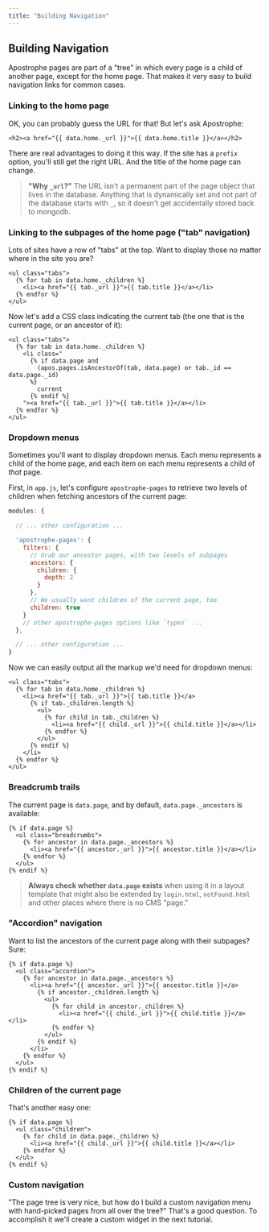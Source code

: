 ```yaml
---
title: "Building Navigation"
---
```


## Building Navigation

Apostrophe pages are part of a "tree" in which every page is a child of another page, except for the home page. That makes it very easy to build navigation links for common cases.

### Linking to the home page

OK, you can probably guess the URL for that! But let's ask Apostrophe:

```markup
<h2><a href="{{ data.home._url }}">{{ data.home.title }}</a></h2>
```

There are real advantages to doing it this way. If the site has a `prefix` option, you'll still get the right URL. And the title of the home page can change.

> **"Why `_url`?"** The URL isn't a permanent part of the page object that lives in the database. Anything that is dynamically set and not part of the database starts with `_`, so it doesn't get accidentally stored back to mongodb.

### Linking to the subpages of the home page ("tab" navigation)

Lots of sites have a row of "tabs" at the top. Want to display those no matter where in the site you are?

```markup
<ul class="tabs">
  {% for tab in data.home._children %}
    <li><a href="{{ tab._url }}">{{ tab.title }}</a></li>
  {% endfor %}
</ul>
```

Now let's add a CSS class indicating the current tab (the one that is the current page, or an ancestor of it):

```markup
<ul class="tabs">
  {% for tab in data.home._children %}
    <li class="
      {% if data.page and
        (apos.pages.isAncestorOf(tab, data.page) or tab._id == data.page._id)
      %}
        current
      {% endif %}
    "><a href="{{ tab._url }}">{{ tab.title }}</a></li>
  {% endfor %}
</ul>
```

### Dropdown menus

Sometimes you'll want to display dropdown menus. Each menu represents a child of the home page, and each item on each menu represents a child of *that* page.

First, in `app.js`, let's configure `apostrophe-pages` to retrieve two levels of children when fetching ancestors of the current page:

```javascript
modules: {

  // ... other configuration ...

  'apostrophe-pages': {
    filters: {
      // Grab our ancestor pages, with two levels of subpages
      ancestors: {
        children: {
          depth: 2
        }
      },
      // We usually want children of the current page, too
      children: true
    }
    // other apostrophe-pages options like `types` ...
  },

  // ... other configuration ...
}
```

Now we can easily output all the markup we'd need for dropdown menus:

```markup
<ul class="tabs">
  {% for tab in data.home._children %}
    <li><a href="{{ tab._url }}">{{ tab.title }}</a>
      {% if tab._children.length %}
        <ul>
          {% for child in tab._children %}
            <li><a href="{{ child._url }}">{{ child.title }}</a></li>
          {% endfor %}
        </ul>
      {% endif %}
    </li>
  {% endfor %}
</ul>
```

### Breadcrumb trails

The current page is `data.page`, and by default, `data.page._ancestors` is available:

```markup
{% if data.page %}
  <ul class="breadcrumbs">
    {% for ancestor in data.page._ancestors %}
      <li><a href="{{ ancestor._url }}">{{ ancestor.title }}</a></li>
    {% endfor %}
  </ul>
{% endif %}
```

> **Always check whether `data.page` exists** when using it in a layout template that might also be extended by `login.html`, `notFound.html` and other places where there is no CMS "page."

### "Accordion" navigation

Want to list the ancestors of the current page along with their subpages? Sure:

```markup
{% if data.page %}
  <ul class="accordion">
    {% for ancestor in data.page._ancestors %}
      <li><a href="{{ ancestor._url }}">{{ ancestor.title }}</a>
        {% if ancestor._children.length %}
          <ul>
            {% for child in ancestor._children %}
              <li><a href="{{ child._url }}">{{ child.title }}</a></li>
            {% endfor %}
          </ul>
        {% endif %}
      </li>
    {% endfor %}
  </ul>
{% endif %}
```

### Children of the current page

That's another easy one:

```markup
{% if data.page %}
  <ul class="children">
    {% for child in data.page._children %}
      <li><a href="{{ child._url }}">{{ child.title }}</a></li>
    {% endfor %}
  </ul>
{% endif %}
```

### Custom navigation

"The page tree is very nice, but how do I build a custom navigation menu with hand-picked pages from all over the tree?" That's a good question. To accomplish it we'll create a custom widget in the next tutorial.
